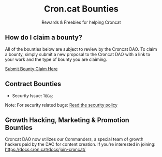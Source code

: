 <div align="center">
  <h1>
    Cron.cat Bounties
  </h1>
  <p>
  Rewards & Freebies for helping Croncat
  </p>
</div>

## How do I claim a bounty?

All of the bounties below are subject to review by the Croncat DAO. To claim a bounty, simply submit a new proposal to the Croncat DAO with a link to your work and the type of bounty you are claiming. 

[Submit Bounty Claim Here](https://www.sputnik.fund/#/dao/croncat.sputnikdao.near)

## Contract Bounties

* Security Issue: `TBDⓃ`

Note: For security related bugs: [Read the security policy](./security.md)

## Growth Hacking, Marketing & Promotion Bounties

Croncat DAO now utilizes our Commanders, a special team of growth hackers paid by the DAO for content creation.
If you're interested in joining: https://docs.cron.cat/docs/join-croncat/

